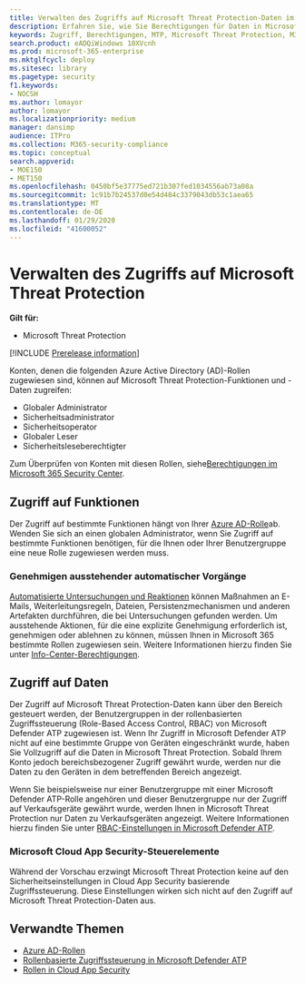 ```yaml
---
title: Verwalten des Zugriffs auf Microsoft Threat Protection-Daten im Microsoft 365 Security Center
description: Erfahren Sie, wie Sie Berechtigungen für Daten in Microsoft Threat Protection verwalten
keywords: Zugriff, Berechtigungen, MTP, Microsoft Threat Protection, M365, Sicherheit, MCAS, MDATP, Cloud App Security, Microsoft Defender Advanced Threat Protection, Bereich, bereichsbezogen, RBAC
search.product: eADQiWindows 10XVcnh
ms.prod: microsoft-365-enterprise
ms.mktglfcycl: deploy
ms.sitesec: library
ms.pagetype: security
f1.keywords:
- NOCSH
ms.author: lomayor
author: lomayor
ms.localizationpriority: medium
manager: dansimp
audience: ITPro
ms.collection: M365-security-compliance
ms.topic: conceptual
search.appverid:
- MOE150
- MET150
ms.openlocfilehash: 0450bf5e37775ed721b307fed1034556ab73a08a
ms.sourcegitcommit: 1c91b7b24537d0e54d484c3379043db53c1aea65
ms.translationtype: MT
ms.contentlocale: de-DE
ms.lasthandoff: 01/29/2020
ms.locfileid: "41600052"
---
```

# <a name="manage-access-to-microsoft-threat-protection"></a>Verwalten des Zugriffs auf Microsoft Threat Protection

**Gilt für:**
- Microsoft Threat Protection

[!INCLUDE [Prerelease information](../includes/prerelease.md)]

Konten, denen die folgenden Azure Active Directory (AD)-Rollen zugewiesen sind, können auf Microsoft Threat Protection-Funktionen und -Daten zugreifen:
- Globaler Administrator
- Sicherheitsadministrator
- Sicherheitsoperator
- Globaler Leser
- Sicherheitsleseberechtigter

Zum Überprüfen von Konten mit diesen Rollen, siehe[Berechtigungen im Microsoft 365 Security Center](https://security.microsoft.com/permissions).

## <a name="access-to-functionality"></a>Zugriff auf Funktionen
Der Zugriff auf bestimmte Funktionen hängt von Ihrer [Azure AD-Rolle](https://docs.microsoft.com/azure/active-directory/users-groups-roles/directory-assign-admin-roles)ab. Wenden Sie sich an einen globalen Administrator, wenn Sie Zugriff auf bestimmte Funktionen benötigen, für die Ihnen oder Ihrer Benutzergruppe eine neue Rolle zugewiesen werden muss.

### <a name="approve-pending-automated-tasks"></a>Genehmigen ausstehender automatischer Vorgänge
[Automatisierte Untersuchungen und Reaktionen](mtp-autoir-actions.md) können Maßnahmen an E-Mails, Weiterleitungsregeln, Dateien, Persistenzmechanismen und anderen Artefakten durchführen, die bei Untersuchungen gefunden werden. Um ausstehende Aktionen, für die eine explizite Genehmigung erforderlich ist, genehmigen oder ablehnen zu können, müssen Ihnen in Microsoft 365 bestimmte Rollen zugewiesen sein. Weitere Informationen hierzu finden Sie unter [Info-Center-Berechtigungen](mtp-action-center.md#required-permissions-for-action-center-tasks).

## <a name="access-to-data"></a>Zugriff auf Daten
Der Zugriff auf Microsoft Threat Protection-Daten kann über den Bereich gesteuert werden, der Benutzergruppen in der rollenbasierten Zugriffssteuerung (Role-Based Access Control, RBAC) von Microsoft Defender ATP zugewiesen ist. Wenn Ihr Zugriff in Microsoft Defender ATP nicht auf eine bestimmte Gruppe von Geräten eingeschränkt wurde, haben Sie Vollzugriff auf die Daten in Microsoft Threat Protection. Sobald Ihrem Konto jedoch bereichsbezogener Zugriff gewährt wurde, werden nur die Daten zu den Geräten in dem betreffenden Bereich angezeigt.

Wenn Sie beispielsweise nur einer Benutzergruppe mit einer Microsoft Defender ATP-Rolle angehören und dieser Benutzergruppe nur der Zugriff auf Verkaufsgeräte gewährt wurde, werden Ihnen in Microsoft Threat Protection nur Daten zu Verkaufsgeräten angezeigt. Weitere Informationen hierzu finden Sie unter [RBAC-Einstellungen in Microsoft Defender ATP](https://docs.microsoft.com/windows/security/threat-protection/microsoft-defender-atp/rbac).

### <a name="microsoft-cloud-app-security-access-controls"></a>Microsoft Cloud App Security-Steuerelemente
Während der Vorschau erzwingt Microsoft Threat Protection keine auf den Sicherheitseinstellungen in Cloud App Security basierende Zugriffssteuerung. Diese Einstellungen wirken sich nicht auf den Zugriff auf Microsoft Threat Protection-Daten aus.

## <a name="related-topics"></a>Verwandte Themen

- [Azure AD-Rollen](https://docs.microsoft.com/azure/active-directory/users-groups-roles/directory-assign-admin-roles)
- [Rollenbasierte Zugriffssteuerung in Microsoft Defender ATP](https://docs.microsoft.com/windows/security/threat-protection/microsoft-defender-atp/rbac)
- [Rollen in Cloud App Security](https://docs.microsoft.com/cloud-app-security/manage-admins)